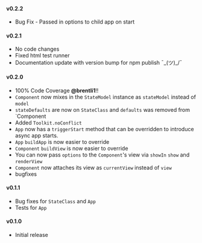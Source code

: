 #### v0.2.2

* Bug Fix - Passed in options to child app on start

#### v0.2.1

* No code changes
* Fixed html test runner
* Documentation update with version bump for npm publish ¯\_(ツ)_/¯

#### v0.2.0

* 100% Code Coverage **@brentli1**!!
* `Component` now mixes in the `StateModel` instance as `stateModel` instead of `model`
* `stateDefaults` are now on `StateClass` and `defaults` was removed from `Component
* Added `Toolkit.noConflict`
* `App` now has a `triggerStart` method that can be overridden to introduce async app starts.
* `App` `buildApp` is now easier to override
* `Component` `buildView` is now easier to override
* You can now pass `options` to the `Component`'s view via `showIn` `show` and `renderView`
* `Component` now attaches its view as `currentView` instead of `view`
* bugfixes

#### v0.1.1

* Bug fixes for `StateClass` and `App`
* Tests for `App`


#### v0.1.0

* Initial release
